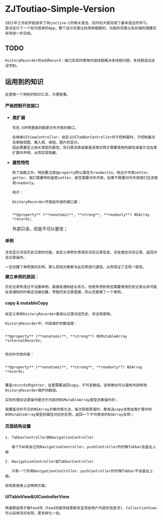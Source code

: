 # ZJToutiao-Simple-Version

```
2021年三月初开始自学了Objective-C的相关语法，四月初大致完成了基本语法的学习。
尝试设计了一个较为简单的App，整个设计还是比较简单粗糙的，功能的完善以及后端的搭建还有待进一步完成。
```

## TODO

    HistoryRecorder的addRecord：接口实现时使用内部线程解决多线程问题。多线程语法还没学到。



## 运用到的知识

    这里做一个用到的知识汇总，方便查看。



#### 严格控制开放接口

- **类扩展**

      写在.h声明里面的都是对外开放的接口。

      在继承UIViewController，自定义UITabBarController的子控制器时，子控制器涉及表格视图、输入框、按钮、图片的显示。
      因此需要定义相关类型的属性。将只是该类或者是该类实例才需要使用的属性或者方法在类扩展中声明，从而实现隐藏。

- **属性特性**

      除了函数之外，特别要注意@property默认属性为readwrite，相当于开放setter、getter，我们需要特别留意setter，是否需要对外开放，如果不需要对外开放我们应该使用readonly。

      例子：

      HistoryRecorder开放给外部的接口是：

      
      **@property** (**nonatomic**, **strong**, **readonly**) NSArray *records;
      

     外部只读，但是不可以更改；



#### 单例

    涉及显示浏览历史记录的功能，自定义单例负责保存浏览记录信息，涉及增加浏览记录、返回浏览记录操作。

    一旦创建了单例类的实例，那么其他对象都与此实例进行通信，从而保证了全局一致性。

**建立单例的原因：**

    历史记录考虑过不设置单例，直接发通知给业务方，但是考虑到有些需要使用历史记录业务可能在发通知的时候还没被创建，导致历史记录遗漏，所以还是做了一个单例。





#### copy & mutableCopy

    自定义单例HistoryRecorder类用以记录浏览历史，供全局使用。

    HistoryRecorder中，内部维护的数组是：

    
    **@property** (**nonatomic**, **strong**) NSMutableArray *internalRecords;
    

    而对外开放的是：

    
    **@property** (**nonatomic**, **strong**, **readonly**) NSArray *records;
    

    覆盖records的getter，这里需要返回copy，不可变数组。这样做也可以避免外部修改HistoryRecorder维护的数组。

    实际的增加记录操作是对于内部的NSMutableArray类型对象操作的；

    我覆盖对外可见的NSArray对象的取方法，每次获取其值时，都发送copy消息给类扩展中的NSMutableArray类型的属性对应的实例，返回一个不可修改的NSArray实例；



#### 页面结构设置

    1. TabbarController装NavigationController

       每个Tab有自己的NavigationController，pushController的时候Tabbar会盖在上面

    2. NavigationController装TabbarController

       只有一个共用NavigationController，pushController的时候Tabbar不会盖在上面。

    视场景使用上述两种方案。



#### UITableView&UIControllerView

    两者都适用于做Feed流（Feed流是持续更新并呈现给用户内容的信息流)，CollectionView可以采用流式布局，更多样化一些。







